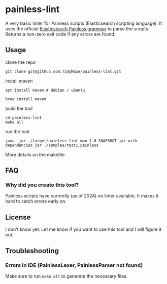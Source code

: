 # painless-lint

A very basic linter for Painless scripts (Elasticsearch scripting language).
It uses the official [Elasticsearch Painless grammar](https://github.com/elastic/elasticsearch/blob/main/modules/lang-painless/src/main/antlr/PainlessParser.g4) to parse the scripts.
Returns a non-zero exit code if any errors are found.

## Usage

clone the repo
    
```shell
git clone git@github.com:TidyMaze/painless-lint.git
```

install maven

```shell
apt install maven # debian / ubuntu
````

```shell
brew install maven
```

build the tool

```shell
cd painless-lint
make all
```

run the tool

```shell
java -jar ./target/painless-lint-mvn-1.0-SNAPSHOT-jar-with-dependencies.jar ./samples/test1.painless
```

More details on the makefile

## FAQ

### Why did you create this tool?

Painless scripts have currently (as of 2024) no linter available. It makes it hard to catch errors early on.

## License

I don't know yet. Let me know if you want to use this tool and I will figure it out.

## Troubleshooting

### Errors in IDE (PainlessLexer, PainlessParser not found)

Make sure to run `make all` to generate the necessary files.
